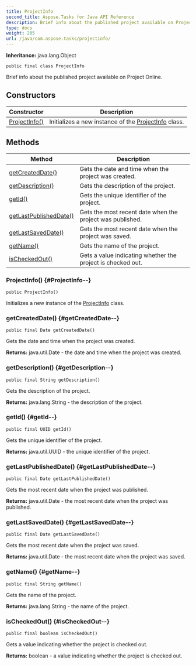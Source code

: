 ```yaml
---
title: ProjectInfo
second_title: Aspose.Tasks for Java API Reference
description: Brief info about the published project available on Project Online.
type: docs
weight: 205
url: /java/com.aspose.tasks/projectinfo/
---
```


**Inheritance:**
java.lang.Object
```
public final class ProjectInfo
```

Brief info about the published project available on Project Online.
## Constructors

| Constructor | Description |
| --- | --- |
| [ProjectInfo()](#ProjectInfo--) | Initializes a new instance of the [ProjectInfo](../../com.aspose.tasks/projectinfo) class. |
## Methods

| Method | Description |
| --- | --- |
| [getCreatedDate()](#getCreatedDate--) | Gets the date and time when the project was created. |
| [getDescription()](#getDescription--) | Gets the description of the project. |
| [getId()](#getId--) | Gets the unique identifier of the project. |
| [getLastPublishedDate()](#getLastPublishedDate--) | Gets the most recent date when the project was published. |
| [getLastSavedDate()](#getLastSavedDate--) | Gets the most recent date when the project was saved. |
| [getName()](#getName--) | Gets the name of the project. |
| [isCheckedOut()](#isCheckedOut--) | Gets a value indicating whether the project is checked out. |
### ProjectInfo() {#ProjectInfo--}
```
public ProjectInfo()
```


Initializes a new instance of the [ProjectInfo](../../com.aspose.tasks/projectinfo) class.

### getCreatedDate() {#getCreatedDate--}
```
public final Date getCreatedDate()
```


Gets the date and time when the project was created.

**Returns:**
java.util.Date - the date and time when the project was created.
### getDescription() {#getDescription--}
```
public final String getDescription()
```


Gets the description of the project.

**Returns:**
java.lang.String - the description of the project.
### getId() {#getId--}
```
public final UUID getId()
```


Gets the unique identifier of the project.

**Returns:**
java.util.UUID - the unique identifier of the project.
### getLastPublishedDate() {#getLastPublishedDate--}
```
public final Date getLastPublishedDate()
```


Gets the most recent date when the project was published.

**Returns:**
java.util.Date - the most recent date when the project was published.
### getLastSavedDate() {#getLastSavedDate--}
```
public final Date getLastSavedDate()
```


Gets the most recent date when the project was saved.

**Returns:**
java.util.Date - the most recent date when the project was saved.
### getName() {#getName--}
```
public final String getName()
```


Gets the name of the project.

**Returns:**
java.lang.String - the name of the project.
### isCheckedOut() {#isCheckedOut--}
```
public final boolean isCheckedOut()
```


Gets a value indicating whether the project is checked out.

**Returns:**
boolean - a value indicating whether the project is checked out.
